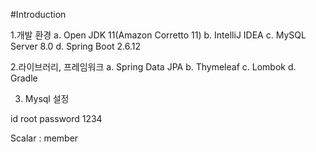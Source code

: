 #Introduction

1.개발 환경
 a. Open JDK 11(Amazon Corretto 11)
 b. IntelliJ IDEA 
 c. MySQL Server 8.0
 d. Spring Boot 2.6.12

2.라이브러리, 프레임워크
 a. Spring Data JPA
 b. Thymeleaf
 c. Lombok
 d. Gradle

3. Mysql 설정 

id root 
password 1234

Scalar : member